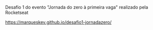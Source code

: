 Desafio 1 do evento "Jornada do zero à primeira vaga" realizado pela Rocketseat

https://marqueskev.github.io/desafio1-jornadazero/
